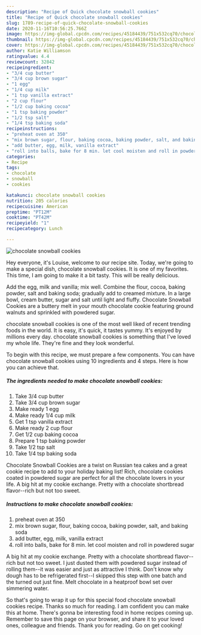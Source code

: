 ```yaml
---
description: "Recipe of Quick chocolate snowball cookies"
title: "Recipe of Quick chocolate snowball cookies"
slug: 1789-recipe-of-quick-chocolate-snowball-cookies
date: 2020-11-16T10:56:25.766Z
image: https://img-global.cpcdn.com/recipes/45184439/751x532cq70/chocolate-snowball-cookies-recipe-main-photo.jpg
thumbnail: https://img-global.cpcdn.com/recipes/45184439/751x532cq70/chocolate-snowball-cookies-recipe-main-photo.jpg
cover: https://img-global.cpcdn.com/recipes/45184439/751x532cq70/chocolate-snowball-cookies-recipe-main-photo.jpg
author: Katie Williamson
ratingvalue: 4.4
reviewcount: 32842
recipeingredient:
- "3/4 cup butter"
- "3/4 cup brown sugar"
- "1 egg"
- "1/4 cup milk"
- "1 tsp vanilla extract"
- "2 cup flour"
- "1/2 cup baking cocoa"
- "1 tsp baking powder"
- "1/2 tsp salt"
- "1/4 tsp baking soda"
recipeinstructions:
- "preheat oven at 350"
- "mix brown sugar, flour, baking cocoa, baking powder, salt, and baking soda"
- "add butter, egg, milk, vanilla extract"
- "roll into balls, bake for 8 min. let cool moisten and roll in powdered sugar"
categories:
- Recipe
tags:
- chocolate
- snowball
- cookies

katakunci: chocolate snowball cookies 
nutrition: 205 calories
recipecuisine: American
preptime: "PT12M"
cooktime: "PT42M"
recipeyield: "1"
recipecategory: Lunch

---
```



![chocolate snowball cookies](https://img-global.cpcdn.com/recipes/45184439/751x532cq70/chocolate-snowball-cookies-recipe-main-photo.jpg)

Hey everyone, it's Louise, welcome to our recipe site. Today, we're going to make a special dish, chocolate snowball cookies. It is one of my favorites. This time, I am going to make it a bit tasty. This will be really delicious.

Add the egg, milk and vanilla; mix well. Combine the flour, cocoa, baking powder, salt and baking soda; gradually add to creamed mixture. In a large bowl, cream butter, sugar and salt until light and fluffy. Chocolate Snowball Cookies are a buttery melt in your mouth chocolate cookie featuring ground walnuts and sprinkled with powdered sugar.

chocolate snowball cookies is one of the most well liked of recent trending foods in the world. It is easy, it's quick, it tastes yummy. It's enjoyed by millions every day. chocolate snowball cookies is something that I've loved my whole life. They're fine and they look wonderful.


To begin with this recipe, we must prepare a few components. You can have chocolate snowball cookies using 10 ingredients and 4 steps. Here is how you can achieve that.

<!--inarticleads1-->

##### The ingredients needed to make chocolate snowball cookies:

1. Take 3/4 cup butter
1. Take 3/4 cup brown sugar
1. Make ready 1 egg
1. Make ready 1/4 cup milk
1. Get 1 tsp vanilla extract
1. Make ready 2 cup flour
1. Get 1/2 cup baking cocoa
1. Prepare 1 tsp baking powder
1. Take 1/2 tsp salt
1. Take 1/4 tsp baking soda


Chocolate Snowball Cookies are a twist on Russian tea cakes and a great cookie recipe to add to your holiday baking list! Rich, chocolate cookies coated in powdered sugar are perfect for all the chocolate lovers in your life. A big hit at my cookie exchange. Pretty with a chocolate shortbread flavor--rich but not too sweet. 

<!--inarticleads2-->

##### Instructions to make chocolate snowball cookies:

1. preheat oven at 350
1. mix brown sugar, flour, baking cocoa, baking powder, salt, and baking soda
1. add butter, egg, milk, vanilla extract
1. roll into balls, bake for 8 min. let cool moisten and roll in powdered sugar


A big hit at my cookie exchange. Pretty with a chocolate shortbread flavor--rich but not too sweet. I just dusted them with powdered sugar instead of rolling them--it was easier and just as attractive I think. Don&#39;t know why dough has to be refrigerated first--I skipped this step with one batch and the turned out just fine. Melt chocolate in a heatproof bowl set over simmering water. 

So that's going to wrap it up for this special food chocolate snowball cookies recipe. Thanks so much for reading. I am confident you can make this at home. There's gonna be interesting food in home recipes coming up. Remember to save this page on your browser, and share it to your loved ones, colleague and friends. Thank you for reading. Go on get cooking!
